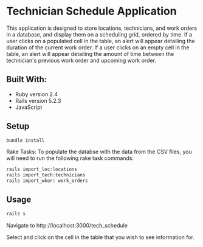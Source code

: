 # Technician Schedule Application

This application is designed to store locations, technicians, and work orders in a database, and display them on a scheduling grid, ordered by time. If a user clicks on a populated cell in the table, an alert will appear detailing the duration of the current work order. If a user clicks on an empty cell in the table, an alert will appear detailing the amount of time between the technician's previous work order and upcoming work order. 

## Built With:
- Ruby version 2.4
- Rails version 5.2.3
- JavaScript

## Setup

```bash
bundle install
```

Rake Tasks:
To populate the databse with the data from the CSV files, you will need to run the following rake task commands:
```bash
rails import_loc:locations 
rails import_tech:technicians
rails import_wkor: work_orders
```

## Usage
```bash
rails s
```
Navigate to http://localhost:3000/tech_schedule

Select and click on the cell in the table that you wish to see information for. 






